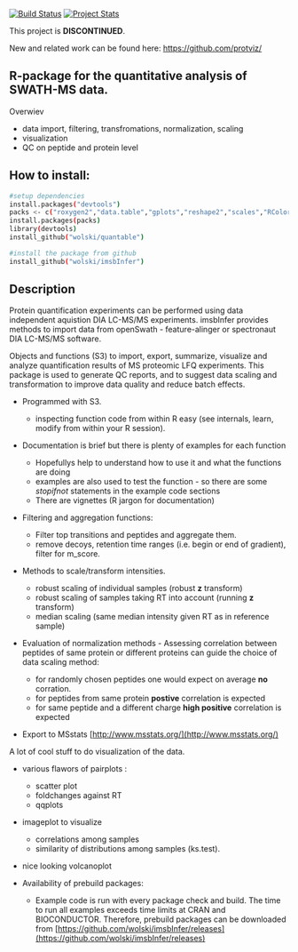 [![Build Status](https://travis-ci.org/wolski/imsbInfer.svg?branch=master)](https://travis-ci.org/wolski/imsbInfer)
[![Project Stats](https://www.ohloh.net/p/imsbInfer/widgets/project_thin_badge.gif)](https://www.ohloh.net/p/imsbInfer)


This project is __DISCONTINUED__. 

New and related work can be found here:
https://github.com/protviz/


## R-package for the quantitative analysis of SWATH-MS data.

Overwiev

- data import, filtering, transfromations, normalization,  scaling
- visualization
- QC on peptide and protein level

## How to install:
```sh
#setup dependencies
install.packages("devtools")
packs <- c("roxygen2","data.table","gplots","reshape2","scales","RColorBrewer")
install.packages(packs)
library(devtools)
install_github("wolski/quantable")

#install the package from github
install_github("wolski/imsbInfer")
```

## Description

Protein quantification experiments can be performed using data independent aquistion DIA LC-MS/MS experiments.
imsbInfer provides methods to import data from openSwath - feature-alinger or spectronaut DIA LC-MS/MS software.

Objects and functions (S3) to import, export, summarize, visualize and analyze quantification results of MS proteomic LFQ experiments. This package is used to generate QC reports, and to suggest data scaling and transformation to improve data quality and reduce batch effects.

* Programmed with S3. 
  * inspecting function code from within R easy (see internals, learn, modify from within your R session).

* Documentation is brief but there is plenty of examples for each function
  * Hopefullys help to understand how to use it and what the functions are doing
  * examples are also used to test the function - so there are some _stopifnot_ statements in the example code sections
  * There are vignettes (R jargon for documentation)

* Filtering and aggregation functions:
  * Filter top transitions and peptides and aggregate them.
  * remove decoys, retention time ranges (i.e. begin or end of gradient), filter for m_score.

* Methods to scale/transform intensities.
  - robust scaling of individual samples (robust __z__ transform)
  - robust scaling of samples taking RT into account (running __z__ transform)
  - median scaling (same median intensity given RT as in reference sample)

* Evaluation of normalization methods - Assessing correlation between peptides of same protein or different proteins can guide the choice of data scaling method:
  - for randomly chosen peptides one would expect on average **no** corration.
  - for peptides from same protein **postive** correlation is expected
  - for same peptide and a different charge **high positive** correlation is expected

* Export to MSstats [http://www.msstats.org/](http://www.msstats.org/)

A lot of cool stuff to do visualization of the data.

* various flawors of pairplots : 
  - scatter plot
  - foldchanges against RT
  - qqplots

* imageplot to visualize 
  - correlations among samples
  - similarity of distributions among samples (ks.test).

* nice looking volcanoplot

* Availability of prebuild packages:
  - Example code is run with every package check and build. The time to run all examples exceeds time limits at CRAN and BIOCONDUCTOR. Therefore,
  prebuild packages can be downloaded from [https://github.com/wolski/imsbInfer/releases](https://github.com/wolski/imsbInfer/releases)


